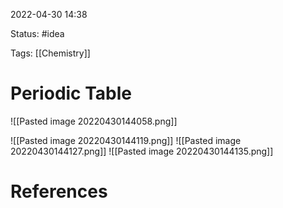 2022-04-30 14:38

Status: #idea

Tags: [[Chemistry]]

# Periodic Table


![[Pasted image 20220430144058.png]]

![[Pasted image 20220430144119.png]]
![[Pasted image 20220430144127.png]]
![[Pasted image 20220430144135.png]]


# References